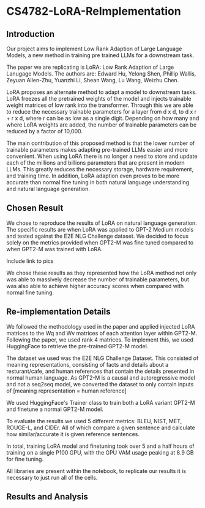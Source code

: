 # CS4782-LoRA-ReImplementation

## Introduction

Our project aims to implement Low Rank Adaption of Large Language Models, a new method in training pre trained LLMs for a downstream task. 

The paper we are replicating is LoRA: Low Rank Adaption of Large Lanugage Models. The authors are: Edward Hu, Yelong Shen, Phillip Wallis, Zeyuan Allen-Zhu, Yuanzhi Li, Shean Wang, Lu Wang, Weizhu Chen.

LoRA proposes an alternate method to adapt a model to downstream tasks. LoRA freezes all the pretrained weights of the model and injects trainable weight matrices of low rank into the transformer. Through this we are able to reduce the necessary trainable parameters for a layer from d x d, to d x r + r x d, where r can be as low as a single digit. Depending on how many and where LoRA weights are added, the number of trainable parameters can be reduced by a factor of 10,000.

The main contribution of this proposed method is that the lower number of trainable parameters makes adapting pre-trained LLMs easier and more convenient. When using LoRA there is no longer a need to store and update each of the millions and billions parameters that are present in modern LLMs. This greatly reduces the necessary storage, hardware requirement, and training time. In addition, LoRA adaption even proves to be more accurate than normal fine tuning in both natural language understanding and natural language generation.

## Chosen Result

We chose to reproduce the results of LoRA on natural language generation. The specific results are when LoRA was applied to GPT-2 Medium models and tested against the E2E NLG Challenge dataset. We decided to focus solely on the metrics provided when GPT2-M was fine tuned compared to when GPT2-M was trained with LoRA.

Include link to pics

We chose these results as they represented how the LoRA method not only was able to massively decrease the number of trainable parameters, but was also able to achieve higher accuracy scores when compared with normal fine tuning.

## Re-implementation Details

We followed the methodology used in the paper and applied injected LoRA matrices to the Wq and Wv matrices of each attention layer within GPT2-M. Following the paper, we used rank 4 matrices. To implement this, we used HuggingFace to retrieve the pre-trained GPT2-M model. 

The dataset we used was the E2E NLG Challenge Dataset. This consisted of meaning representations, consisting of facts and details about a resturant/cafe, and human references that contain the details presented in normal human language. As GPT2-M is a causal and autoregressive model and not a seq2seq model, we converted the dataset to only contain inputs of [meaning representation = human reference] 

We used HuggingFace's Trainer class to train both a LoRA variant GPT2-M and finetune a normal GPT2-M model. 

To evaluate the results we used 5 different metrics: BLEU, NIST, MET, ROUGE-L, and CIDEr. All of which compare a given sentence and calculate how similar/accurate it is given reference sentences.

In total, training LoRA model and finetuning took over 5 and a half hours of training on a single P100 GPU, with the GPU VAM usage peaking at 8.9 GB for fine tuning.

All libraries are present within the notebook, to replicate our results it is necessary to just run all of the cells.

## Results and Analysis


